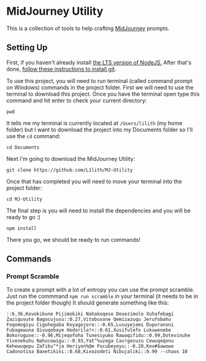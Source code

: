 # MidJourney Utility
This is a collection of tools to help crafting [MidJourney](https://midjourney.com/home/?callbackUrl=%2Fapp%2F) prompts.

## Setting Up
First, if you haven't already install [the LTS version of NodeJS.](https://nodejs.org/en/) After that's done, [follow these instructions to install git](https://git-scm.com/book/en/v2/Getting-Started-Installing-Git).

To use this project, you will need to run terminal (called command prompt on Windows) commands in the project folder. First we will need to use the terminal to download this project. Once you have the terminal open type this command and hit enter to check your current directory:
```
pwd
```

It tells me my terminal is currently located at `/Users/lilith` (my home folder) but I want to download the project into my Documents folder so I'll use the `cd` command:
```
cd Documents
```

Next I'm going to download the MidJourney Utility:
```
git clone https://github.com/L1lith/MJ-Utility
```

Once that has completed you will need to move your terminal into the project folder:
```
cd MJ-Utility
```

The final step is you will need to install the dependencies and you will be ready to go :)
```
npm install
```
There you go, we should be ready to run commands!

## Commands
### Prompt Scramble
To create a prompt with a lot of entropy you can use the prompt scramble. Just run the commmand `npm run scramble` in your terminal (it needs to be in the project folder though) It should generate something like this:
```
::6.36,Kovokibune Pijimokiki Nahakoqeso Dexezimole Xuhafebagi Zaziquvute Bagocujusu::0.27,Vitobusone Qemizazuqu Jerufobahu Foqomogiyu Cigohegaba Koyagojoro::-0.65,Lusuyejemi Duporanoni Fubagewuna Qivuqobaye Hodorila!+::0.61,Xusifulofo Lukuwenebe Bokoroguxe::-0.96,Mijeqofoha Tunesiyuko Rawaqifidu::0.99,Dotevinuhe Yivenekuhu Nahucowigu::-0.93,Yat^%uzega Cav!gesuzu Cewuqeqonu Kehewuqepu Zafibu^*ja Heriyon%@e Focubeyeyu::-0.28,Kex#$awowo Cadonotixa Baxetikini::0.68,Kixozodeti Nibujaliki::0.99 --chaos 10
```